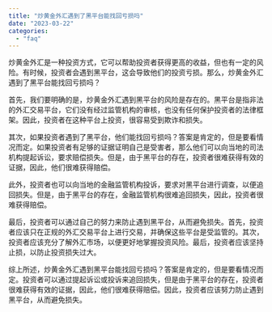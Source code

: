 ```yaml
---
title: "炒黄金外汇遇到了黑平台能找回亏损吗"
date: "2023-03-22"
categories: 
  - "faq"
---
```


炒黄金外汇是一种投资方式，它可以帮助投资者获得更高的收益，但也有一定的风险。有时候，投资者会遇到黑平台，这会导致他们的投资亏损。那么，炒黄金外汇遇到了黑平台能找回亏损吗？

首先，我们要明确的是，炒黄金外汇遇到黑平台的风险是存在的。黑平台是指非法的外汇交易平台，它们没有经过监管机构的审核，也没有任何保护投资者的法律框架。因此，投资者在这种平台上投资，很容易受到欺诈和损失。

其次，如果投资者遇到了黑平台，他们能找回亏损吗？答案是肯定的，但是要看情况而定。如果投资者有足够的证据证明自己是受害者，那么他们可以向当地的司法机构提起诉讼，要求赔偿损失。但是，由于黑平台的存在，投资者很难获得有效的证据，因此，他们很难获得赔偿。

此外，投资者也可以向当地的金融监管机构投诉，要求对黑平台进行调查，以便追回损失。但是，由于黑平台的存在，金融监管机构很难追回损失，因此，投资者很难获得赔偿。

最后，投资者可以通过自己的努力来防止遇到黑平台，从而避免损失。首先，投资者应该只在正规的外汇交易平台上进行交易，并确保这些平台是受监管的。其次，投资者应该充分了解外汇市场，以便更好地掌握投资风险。最后，投资者应该坚持止损，以防止投资损失过大。

综上所述，炒黄金外汇遇到黑平台能找回亏损吗？答案是肯定的，但是要看情况而定。投资者可以通过提起诉讼或投诉来追回损失，但是由于黑平台的存在，投资者很难获得有效的证据，因此，他们很难获得赔偿。因此，投资者应该努力防止遇到黑平台，从而避免损失。
